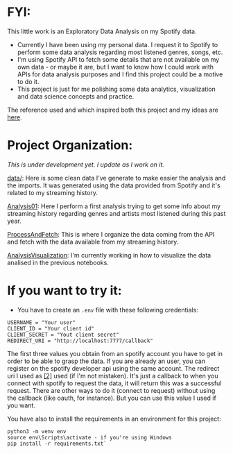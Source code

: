 # FYI:

This little work is an Exploratory Data Analysis on my Spotify data.

- Currently I have been using my personal data. I request it to Spotify to perform some data analysis regarding most listened genres, songs, etc.
- I'm using Spotify API to fetch some details that are not available on my own data - or maybe it are, but I want to know how I could work with APIs for data analysis purposes and I find this project could be a motive to do it.
- This project is just for me polishing some data analytics, visualization and data science concepts and practice. 

The reference used and which inspired both this project and my ideas are [here](Docs.md). 

# Project Organization:
_This is under development yet. I update as I work on it._

[data/](data): Here is some clean data I've generate to make easier the analysis and the imports. It was generated using the data provided from Spotify and it's related to my streaming history. 

[Analysis01](Analysis01.ipynb): Here I perform a first analysis trying to get some info about my streaming history regarding genres and artists most listened during this past year.

[ProcessAndFetch](ProcessAndFetch.ipynb): This is where I organize the data coming from the API and fetch with the data available from my streaming history. 

[AnalysisVisualization](): I'm currently working in how to visualize the data analised in the previous notebooks.


# If you want to try it:

- You have to create an `.env` file with these following credentials:
```
USERNAME = "Your user"
CLIENT_ID = "Your client id"
CLIENT_SECRET = "Yout client secret"
REDIRECT_URI = "http://localhost:7777/callback" 
```

The first three values you obtain from an spotify account you have to get in order to be able to grasp the data. If you are already an user, you can register on the spotify developer api using the same account. 
The redirect uri I used as [[2]]([5]) used (if I'm not mistaken). It's just a callback to when you connect with spotify to request the data, it will return this was a successful request. There are other ways to do it (connect to request) without using the callback (like oauth, for instance). But you can use this value I used if you want. 

You have also to install the requirements in an environment for this project:
 ```
 python3 -m venv env
 source env\Scripts\activate - if you're using Windows
 pip install -r requirements.txt`
  ```
		
